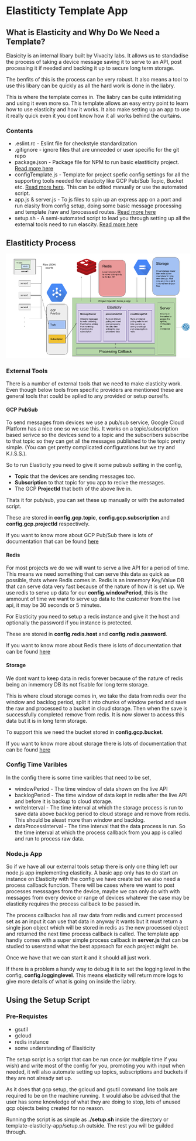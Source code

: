 # Elastiticty Template App

## What is Elasticity and Why Do We Need a Template?

Elasicity is an internal libary built by Vivacity labs. It allows us to standadise the process of taking a device message saving it to serve to an API, post processing it if needed and backing it up to secure long term storage.

The benfits of this is the process can be very robust. It also means a tool to use this libary can be quickly as all the hard work is done in the liabry. 

This is where the template comes in. The liabry can be quite intimidating and using it even more so. This template allows an easy entry point to learn how to use elasticity and how it works. It also make setting up an app to use it really quick even it you dont know how it all works behind the curtains.

### Contents
* .eslint.rc - Eslint file for checkstyle standardization
* .gitignore - ignore files that are unneeded or user specific for the git repo
* package.json - Package file for NPM to run basic elastiticity project. [Read more here](#nodejs-app)
* configTemplate.js - Template for project spefic config settings for all the supporting tools needed for elasticity like GCP Pub/Sub Topic, Bucket etc. [Read more here](#external-tools). This can be edited manually or use the automated script.
* app.js & server.js - To js files to spin up an express app on a port and run elasity from config setup, doing some basic message processing and template /raw and /processed routes. [Read more here](#nodejs-app)
* setup.sh - A semi-automated script to lead you through setting up all the external tools need to run elascity. [Read more here](#using-the-setup-script)

## Elastiticty Process

![Elasticity Process](assets/Elastcity.png?raw=true)

### External Tools
There is a number of external tools that we need to make elasticity work. Even though below tools from specific providers are mentioned these are general tools that could be aplied to any provided or setup ourselfs.

#### GCP PubSub

To send messages from devices we use a pub/sub service, Google Cloud Platform has a nice one so we use this. It works on a topic/subscription based serivce so the devices send to a topic and the subscribers subscribe to that topic so they can get all the messages published to the topic pretty simple. (You can get pretty complicated configurations but we try and K.I.S.S.). 

So to run Elasticity you need to give it some pubsub setting in the config, 
* **Topic** that the devices are sending messages too.
* **Subscription** to that topic for you app to recive the messages.
* The GCP **ProjectId** that both of the above live in.

Thats it for pub/sub, you can set these up manually or with the automated script.

These are stored in **config.gcp.topic**, **config.gcp.subscription** and **config.gcp.projectId** respectively.

If you want to know more about GCP Pub/Sub there is lots of documentation that can be found [here](https://cloud.google.com/pubsub/docs/)

#### Redis

For most projects we do we will want to serve a live API for a period of time. This means we need something that can serve this data as quick as possible, thats where Redis comes in. Redis is an inmemory Key/Value DB that can serve data very fast because of the nature of how it is set up. We use redis to serve up data for our **config.windowPeriod**, this is the ammount of time we want to serve up data to the customer from the live api, it may be 30 seconds or 5 minutes. 

For Elasticity you need to setup a redis instance and give it the host and optionally the password if you instance is protected.

These are stored in **config.redis.host** and **config.redis.password**.

If you want to know more about Redis there is lots of documentation that can be found [here](https://redis.io/documentation)

#### Storage

We dont want to keep data in redis forever because of the nature of redis being an inmemory DB its not fisable for long term storage.

This is where cloud storage comes in, we take the data from redis over the window and backlog period, split it into chunks of window period and save the raw and processed to a bucket in cloud storage. Then when the save is successfully completed remove from redis. It is now slower to access this data but it is in long term storage.

To support this we need the bucket stored in **config.gcp.bucket**.

If you want to know more about storage there is lots of documentation that can be found [here](https://cloud.google.com/storage/docs/)

### Config Time Varibles

In the config there is some time varibles that need to be set,
* windowPeriod - The time window of data shown on the live API
* backlogPeriod - The time window of data kept in redis after the live API and before it is backup to cloud storage.
* writeInterval - The time interval at which the storage process is run to save data above backlog period to cloud storage and remove from redis. This should be aleast more than window and backlog.
* dataProcessInterval - The time interval that the data process is run. So the time interval at which the process callback from you app is called and run to process raw data.

### Node.js App

So if we have all our external tools setup there is only one thing left our node.js app implementing elasticity. A basic app only has to do start an instance on Elasticity with the config we have create but we also need a process callback function. There will be cases where we want to post processes messsages from the device, maybe we can only do with with messages from every device or range of devices whatever the case may be elasticity requires the process callback to be passed in.

The process callbacks has all raw data from redis and current processed set as an input it can use that data in anyway it wants but it must return a single json object which will be stored in redis as the new processed object and returned the next time process callback is called. The template app handly comes with a super simple process callback in **server.js** that can be studied to userstand what the best approach for each project might be.

Once we have that we can start it and it should all just work.

If there is a problem a handy way to debug it is to set the logging level in the config, **config.logginglevel**. This means elasticity will return more logs to give more details of what is going on inside the liabry.

## Using the Setup Script

### Pre-Requistes 
* gsutil
* gcloud
* redis instance
* some understanding of Elasiticity

The setup script is a script that can be run once (or multiple time if you wish) and write most of the config for you, promoting you with input when needed, it will also automate setting up topics, subscriptions and buckets if they are not already set up.

As it does that gcp setup, the gcloud and gsutil command line tools are required to be on the machine running. It would also be advised that the user has some knowledge of what they are doing to stop, lots of unused gcp objects being created for no reason.

Running the script is as simple as **./setup.sh** inside the directory or template-elasticity-app/setup.sh outside. The rest you will be guilded through.
